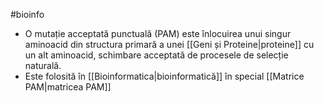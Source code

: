 #bioinfo 
- O mutație acceptată punctuală (PAM) este înlocuirea unui singur aminoacid din structura primară a unei [[Geni și Proteine|proteine]] cu un alt aminoacid, schimbare acceptată de procesele de selecție naturală. 
- Este folosită în [[Bioinformatica|bioinformatică]] în special [[Matrice PAM|matricea PAM]]
